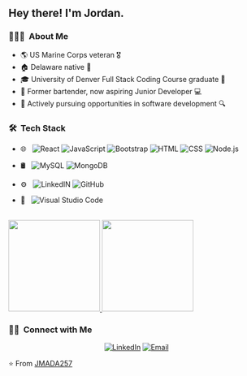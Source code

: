 

<h2> Hey there! I'm Jordan.</h2>

<h3> 👨🏻‍💻 &nbsp;About Me </h3>

- 🌎   US Marine Corps veteran 🎖️
- 🏠   Delaware native 💼
- 🎓   University of Denver Full Stack Coding Course graduate 🚀
- 🍹   Former bartender, now aspiring Junior Developer 💻
- 🌱   Actively pursuing opportunities in software development 🔍

<h3> 🛠 &nbsp;Tech Stack</h3>

- 🌐 &nbsp;
  ![React](https://img.shields.io/badge/-React-333333?style=flat&logo=react)
  ![JavaScript](https://img.shields.io/badge/-JavaScript-333333?style=flat&logo=javascript)
  ![Bootstrap](https://img.shields.io/badge/-Bootstrap-333333?style=flat&logo=bootstrap&logoColor=563D7C)
  ![HTML](https://img.shields.io/badge/-HTML5-333333?style=flat&logo=HTML5)
  ![CSS](https://img.shields.io/badge/-CSS-333333?style=flat&logo=CSS3&logoColor=1572B6)
  ![Node.js](https://img.shields.io/badge/-Node.js-333333?style=flat&logo=node.js)


- 🛢 &nbsp;
  ![MySQL](https://img.shields.io/badge/-MySQL-333333?style=flat&logo=mysql)
  ![MongoDB](https://img.shields.io/badge/-MongoDB-333333?style=flat&logo=mongodb)
  
- ⚙️ &nbsp;
  ![LinkedIN](https://img.shields.io/badge/-LinkedIN-333333?style=flat&logo=linkedin)
  ![GitHub](https://img.shields.io/badge/-GitHub-333333?style=flat&logo=github)
  
- 🔧 &nbsp;
  ![Visual Studio Code](https://img.shields.io/badge/-Visual%20Studio%20Code-333333?style=flat&logo=visual-studio-code&logoColor=007ACC)



<br/>

<a href="https://github.com/JMADA257">
  <img height="180em" src="https://github-readme-stats.vercel.app/api?username=JMADA257&theme=buefy&show_icons=true" />
  <img height="180em" src="https://github-readme-stats.vercel.app/api/top-langs/?username=JMADA257&theme=buefy&layout=compact" />
</a>

<br/>

<h3> 🤝🏻 &nbsp;Connect with Me </h3>

<p align="center">
<a href="https://www.linkedin.com/in/jordan-adams-a14602288/"><img alt="LinkedIn" src="https://img.shields.io/badge/LinkedIn-Jordan%20Adams%20-blue?style=flat-square&logo=linkedin"></a>
<a href="mailto:JAdams1812@hotmail.com"><img alt="Email" src="https://img.shields.io/badge/Email-JAdams1812@hotmail.com-blue?style=flat-square&logo=gmail"></a>
</p>

⭐️ From [JMADA257](https://github.com/JMADA257)
